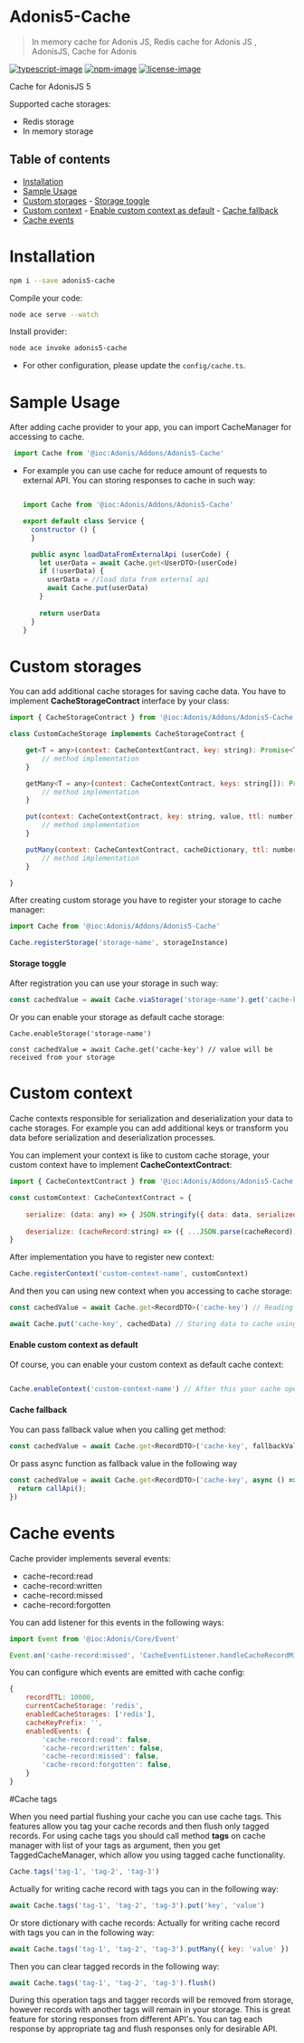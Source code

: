 
# Adonis5-Cache
> In memory cache for Adonis JS, Redis cache for Adonis JS , AdonisJS, Cache for Adonis

[![typescript-image]][typescript-url] [![npm-image]][npm-url] [![license-image]][license-url]

Cache for AdonisJS 5

Supported cache storages:
- Redis storage
- In memory storage

<!-- START doctoc generated TOC please keep comment here to allow auto update -->
<!-- DON'T EDIT THIS SECTION, INSTEAD RE-RUN doctoc TO UPDATE -->
## Table of contents

- [Installation](#installation)
- [Sample Usage](#sample-usage)
- [Custom storages](#custom-storages)
      - [Storage toggle](#storage-toggle)
- [Custom context](#custom-context)
      - [Enable custom context as default](#enable-custom-context-as-default)
      - [Cache fallback](#cache-fallback)
- [Cache events](#cache-events)

<!-- END doctoc generated TOC please keep comment here to allow auto update -->

# Installation
```bash
npm i --save adonis5-cache
```
Compile your code:
```bash
node ace serve --watch
```
Install provider:
```bash
node ace invoke adonis5-cache
```
* For other configuration, please update the `config/cache.ts`.

# Sample Usage
After adding cache provider to your app, you can import CacheManager for accessing to cache.
```js
 import Cache from '@ioc:Adonis/Addons/Adonis5-Cache'
```
* 
  For example you can use cache for reduce amount of requests to external API. You can storing responses to cache in such way:
  ```js
  
  import Cache from '@ioc:Adonis/Addons/Adonis5-Cache'
  
  export default class Service {
    constructor () {
    }
  
    public async loadDataFromExternalApi (userCode) {
      let userData = await Cache.get<UserDTO>(userCode)
      if (!userData) {
        userData = //load data from external api
        await Cache.put(userData)
      }    
 
      return userData
    }
  }
  ```
# Custom storages
You can add additional cache storages for saving cache data. You have to implement **CacheStorageContract** interface by your class:
```js
import { CacheStorageContract } from '@ioc:Adonis/Addons/Adonis5-Cache'

class CustomCacheStorage implements CacheStorageContract {

	get<T = any>(context: CacheContextContract, key: string): Promise<T | null> {
		// method implementation
	}

	getMany<T = any>(context: CacheContextContract, keys: string[]): Promise<(T | null)[]> {
		// method implementation
	}

	put(context: CacheContextContract, key: string, value, ttl: number): Promise<void> | void {
		// method implementation
	}

	putMany(context: CacheContextContract, cacheDictionary, ttl: number): Promise<void> | void {
		// method implementation
	}

}
```
After creating custom storage you have to register your storage to cache manager: 
```js
import Cache from '@ioc:Adonis/Addons/Adonis5-Cache'

Cache.registerStorage('storage-name', storageInstance)
```

#### Storage toggle
After registration you can use your storage in such way:
```js
const cachedValue = await Cache.viaStorage('storage-name').get('cache-key')
```
Or you can enable your storage as default cache storage:
```
Cache.enableStorage('storage-name')

const cachedValue = await Cache.get('cache-key') // value will be received from your storage
```

# Custom context
Cache contexts responsible for serialization and deserialization your data to cache storages. For example you can add additional keys or transform you data before serialization and deserialization processes.

You can implement your context is like to custom cache storage, your custom context have to implement **CacheContextContract**:
```js
import { CacheContextContract } from '@ioc:Adonis/Addons/Adonis5-Cache'

const customContext: CacheContextContract = {
	
	serialize: (data: any) => { JSON.stringify({ data: data, serializedAt: Date.now })},
	
	deserialize: (cacheRecord:string) => ({ ...JSON.parse(cacheRecord), deserializedAt: Date.now }),
}

```
After implementation you have to register new context:
```js
Cache.registerContext('custom-context-name', customContext)
```
And then you can using new context when you accessing to cache storage:
```js
const cachedValue = await Cache.get<RecordDTO>('cache-key') // Reading data from cache using custom context

await Cache.put('cache-key', cachedData) // Storing data to cache using custom context
```

#### Enable custom context as default

Of course, you can enable your custom context as default cache context:
```js

Cache.enableContext('custom-context-name') // After this your cache operations will be use your custom context
```

#### Cache fallback
You can pass fallback value when you calling get method:
```js
const cachedValue = await Cache.get<RecordDTO>('cache-key', fallbackValue)

```

Or pass async function as fallback value in the following way
```js
const cachedValue = await Cache.get<RecordDTO>('cache-key', async () => { 
  return callApi(); 
})
```

# Cache events 

Cache provider implements several events:
- cache-record:read
- cache-record:written
- cache-record:missed
- cache-record:forgotten

You can add listener for this events in the following ways:
```js
import Event from '@ioc:Adonis/Core/Event'

Event.on('cache-record:missed', 'CacheEventListener.handleCacheRecordMissedEvent')
```

You can configure which events are emitted with cache config:

```js
{
	recordTTL: 10000,
	currentCacheStorage: 'redis',
	enabledCacheStorages: ['redis'],
	cacheKeyPrefix: '',
	enabledEvents: {
		'cache-record:read': false,
		'cache-record:written': false,
		'cache-record:missed': false,
		'cache-record:forgotten': false,
	}
}
```

#Cache tags

When you need partial flushing your cache you can use cache tags. This features allow you tag your cache records and then
flush only tagged records. For using cache tags you should call method __tags__ on cache manager with list of your tags as argument, then you get TaggedCacheManager, which allow you using tagged cache functionality. 
```js
Cache.tags('tag-1', 'tag-2', 'tag-3')
```
Actually for writing cache record with tags you can in the following way:
```js
await Cache.tags('tag-1', 'tag-2', 'tag-3').put('key', 'value')
```
Or store dictionary with cache records:
Actually for writing cache record with tags you can in the following way:
```js
await Cache.tags('tag-1', 'tag-2', 'tag-3').putMany({ key: 'value' })
```

Then you can clear tagged records in the following way:
```js
await Cache.tags('tag-1', 'tag-2', 'tag-3').flush()
```
During this operation tags and tagger records will be removed from storage, however records with another tags will remain in your storage. This is  great feature for storing responses from different API's. You can tag each response by appropriate tag
and flush responses only for desirable API.

[typescript-image]: https://img.shields.io/badge/Typescript-294E80.svg?style=for-the-badge&logo=typescript
[typescript-url]:  "typescript"

[npm-image]: https://img.shields.io/npm/v/adonis5-cache.svg?style=for-the-badge&logo=npm
[npm-url]: https://npmjs.org/package/adonis5-cache "npm"

[license-image]: https://img.shields.io/npm/l/adonis5-cache?color=blueviolet&style=for-the-badge
[license-url]: LICENSE.md "license"
